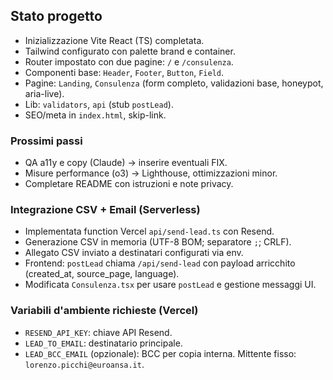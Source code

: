 ## Stato progetto

- Inizializzazione Vite React (TS) completata.
- Tailwind configurato con palette brand e container.
- Router impostato con due pagine: `/` e `/consulenza`.
- Componenti base: `Header`, `Footer`, `Button`, `Field`.
- Pagine: `Landing`, `Consulenza` (form completo, validazioni base, honeypot, aria-live).
- Lib: `validators`, `api` (stub `postLead`).
- SEO/meta in `index.html`, skip-link.

### Prossimi passi
- QA a11y e copy (Claude) → inserire eventuali FIX.
- Misure performance (o3) → Lighthouse, ottimizzazioni minor.
- Completare README con istruzioni e note privacy.

### Integrazione CSV + Email (Serverless)
- Implementata function Vercel `api/send-lead.ts` con Resend.
- Generazione CSV in memoria (UTF-8 BOM; separatore `;`; CRLF).
- Allegato CSV inviato a destinatari configurati via env.
- Frontend: `postLead` chiama `/api/send-lead` con payload arricchito (created_at, source_page, language).
- Modificata `Consulenza.tsx` per usare `postLead` e gestione messaggi UI.

### Variabili d'ambiente richieste (Vercel)
- `RESEND_API_KEY`: chiave API Resend.
- `LEAD_TO_EMAIL`: destinatario principale.
- `LEAD_BCC_EMAIL` (opzionale): BCC per copia interna.
Mittente fisso: `lorenzo.picchi@euroansa.it`.


